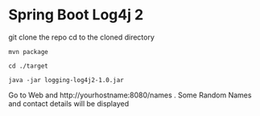 # Spring Boot Log4j 2

git clone the repo
cd to the cloned directory

`mvn package`

`cd ./target`

`java -jar logging-log4j2-1.0.jar`

Go to Web and http://yourhostname:8080/names . Some Random Names and contact details will be displayed
